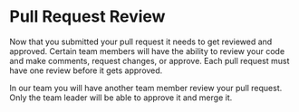 # Pull Request Review
Now that you submitted your pull request it needs to get reviewed and approved. Certain team members will have the ability to review your code and make comments, request changes, or approve. Each pull request must have one review before it gets approved. 

In our team you will have another team member review your pull request. Only the team leader will be able to approve it and merge it.  

